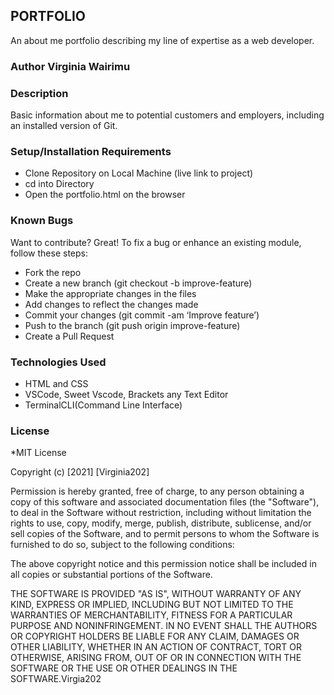 ## PORTFOLIO 
An about me portfolio describing my line of expertise as a web developer.
### Author Virginia Wairimu
### Description
Basic information about me to potential customers and employers, including an installed version of Git.
### Setup/Installation Requirements
* Clone Repository on Local Machine (live link to project)
* cd into Directory 
* Open the portfolio.html on the browser
### Known Bugs
Want to contribute? Great! To fix a bug or enhance an existing module, follow these steps:

* Fork the repo
* Create a new branch (git checkout -b improve-feature)
* Make the appropriate changes in the files
* Add changes to reflect the changes made
* Commit your changes (git commit -am ‘Improve feature’)
* Push to the branch (git push origin improve-feature)
* Create a Pull Request
### Technologies Used
* HTML and CSS
* VSCode, Sweet Vscode, Brackets any Text Editor
* TerminalCLI(Command Line Interface)
### License
*MIT License

Copyright (c) [2021] [Virginia202]

Permission is hereby granted, free of charge, to any person obtaining a copy of this software and associated documentation files (the "Software"), to deal in the Software without restriction, including without limitation the rights to use, copy, modify, merge, publish, distribute, sublicense, and/or sell copies of the Software, and to permit persons to whom the Software is furnished to do so, subject to the following conditions:

The above copyright notice and this permission notice shall be included in all copies or substantial portions of the Software.

THE SOFTWARE IS PROVIDED "AS IS", WITHOUT WARRANTY OF ANY KIND, EXPRESS OR IMPLIED, INCLUDING BUT NOT LIMITED TO THE WARRANTIES OF MERCHANTABILITY, FITNESS FOR A PARTICULAR PURPOSE AND NONINFRINGEMENT. IN NO EVENT SHALL THE AUTHORS OR COPYRIGHT HOLDERS BE LIABLE FOR ANY CLAIM, DAMAGES OR OTHER LIABILITY, WHETHER IN AN ACTION OF CONTRACT, TORT OR OTHERWISE, ARISING FROM, OUT OF OR IN CONNECTION WITH THE SOFTWARE OR THE USE OR OTHER DEALINGS IN THE SOFTWARE.Virgia202